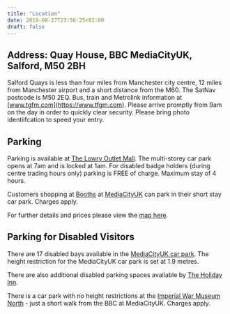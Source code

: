 ```yaml
---
title: "Location"
date: 2019-08-27T23:56:25+01:00
draft: false
---
```

## Address: Quay House, BBC MediaCityUK, Salford, M50 2BH

Salford Quays is less than four miles from Manchester city centre, 12 miles from Manchester airport and a short distance from the M60. The SatNav postcode is M50 2EQ. Bus, train and Metrolink information at [www.tgfm.com](https://www.tfgm.com). Please arrive promptly from 9am on the day in order to quickly clear security. Please bring photo identiifcation to speed your entry.

## Parking
Parking is available at [The Lowry Outlet Mall](https://www.visitmanchester.com/shopping/the-lowry-outlet-mall-p17201). The multi-storey car park opens at 7am and is locked at 1am. For disabled badge holders (during centre trading hours only) parking is FREE of charge. Maximum stay of 4 hours.

Customers shopping at [Booths](https://www.booths.co.uk/store/media-city-uk/) at [MediaCityUK](http://www.mediacityuk.co.uk/) can park in their short stay car park. Charges apply.

For further details and prices please view the [map here](http://mediacityuk.co.uk/wp-content/uploads/2018/01/MCUK-Parking.pdf).
     
## Parking for Disabled Visitors

There are 17 disabled bays available in the [MediaCityUK car park](http://mediacityuk.co.uk/wp-content/uploads/2018/01/MCUK-Parking.pdf). The height restriction for the MediaCityUK car park is set at 1.9 metres.

There are also additional disabled parking spaces available by [The Holiday Inn](https://www.ihg.com/holidayinn/hotels/gb/en/manchester/mchmc/hoteldetail).

There is a car park with no height restrictions at the [Imperial War Museum North](https://www.iwm.org.uk/visits/iwm-north) - just a short walk from the BBC at MediaCityUK.  Charges apply.
